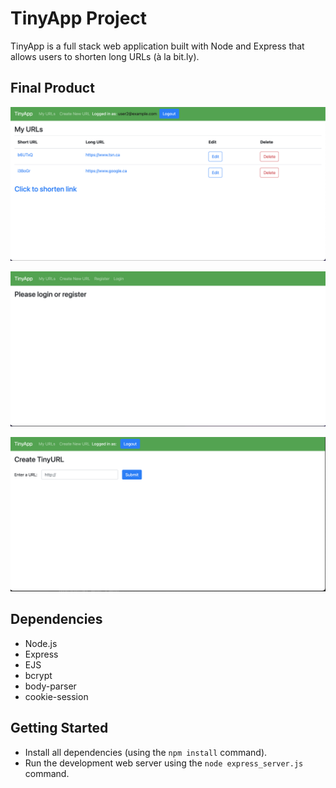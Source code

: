 # TinyApp Project

TinyApp is a full stack web application built with Node and Express that allows users to shorten long URLs (à la bit.ly).

## Final Product

!["URL page when a user is logged in](https://github.com/Kofi21/tinyapp/blob/master/docs/urls-page-loggedin.png?raw=true)

!["URL page when a user is not logged in"](https://github.com/Kofi21/tinyapp/blob/master/docs/urls-page.png?raw=true)

!["Create new url page"](https://github.com/Kofi21/tinyapp/blob/master/docs/createurls-page.png?raw=true)

## Dependencies

- Node.js
- Express
- EJS
- bcrypt
- body-parser
- cookie-session

## Getting Started

- Install all dependencies (using the `npm install` command).
- Run the development web server using the `node express_server.js` command.

